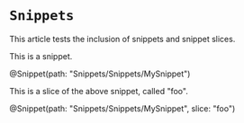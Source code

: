 # `Snippets`

This article tests the inclusion of snippets and snippet slices.

This is a snippet.

@Snippet(path: "Snippets/Snippets/MySnippet")

This is a slice of the above snippet, called "foo".

@Snippet(path: "Snippets/Snippets/MySnippet", slice: "foo")

<!-- Copyright (c) 2022 Apple Inc and the Swift Project authors. All Rights Reserved. -->
